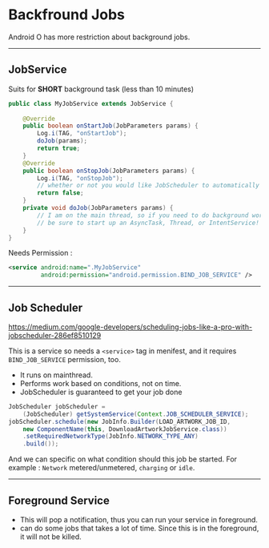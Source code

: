 # Backfround Jobs

Android O has more restriction about background jobs.

____

## JobService

Suits for **SHORT** background task (less than 10 minutes)

```java
public class MyJobService extends JobService {  
   
    @Override
    public boolean onStartJob(JobParameters params) {
        Log.i(TAG, "onStartJob");
        doJob(params);
        return true;
    }
    @Override
    public boolean onStopJob(JobParameters params) {
        Log.i(TAG, "onStopJob");
        // whether or not you would like JobScheduler to automatically retry your failed job.
        return false;
    }
    private void doJob(JobParameters params) {
        // I am on the main thread, so if you need to do background work,
        // be sure to start up an AsyncTask, Thread, or IntentService!
    }
}
```

Needs Permission : 

```xml
<service android:name=".MyJobService"  
         android:permission="android.permission.BIND_JOB_SERVICE" />
```

____

## Job Scheduler

<https://medium.com/google-developers/scheduling-jobs-like-a-pro-with-jobscheduler-286ef8510129>

This is a service so needs a `<service>` tag in menifest, and it requires `BIND_JOB_SERVICE` permission, too.

- It runs on mainthread.
- Performs work based on conditions, not on time.
- JobScheduler is guaranteed to get your job done

```java
JobScheduler jobScheduler =
    (JobScheduler) getSystemService(Context.JOB_SCHEDULER_SERVICE);
jobScheduler.schedule(new JobInfo.Builder(LOAD_ARTWORK_JOB_ID,
    new ComponentName(this, DownloadArtworkJobService.class))
    .setRequiredNetworkType(JobInfo.NETWORK_TYPE_ANY)
    .build());
```

And we can specific on what condition should this job be started. For example : `Network` metered/unmetered, `charging` or `idle`.


____

## Foreground Service

- This will pop a notification, thus you can run your service in foreground.
- can do some jobs that takes a lot of time. Since this is in the foreground, it will not be killed.